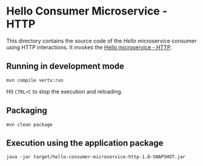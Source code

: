 # Hello Consumer Microservice - HTTP

This directory contains the source code of the _Hello_ microservice consumer using HTTP interactions. It invokes the [Hello microservice - HTTP](https://github.com/kamildev7/reactive-microservices-in-java/tree/master/microservices/hello-microservice-http).

## Running in development mode
 
 
```
mvn compile vertx:run
```

Hit `CTRL+C` to stop the execution and reloading.


## Packaging
      
```
mvn clean package
```
 
## Execution using the application package
 
```
java -jar target/hello-consumer-microservice-http-1.0-SNAPSHOT.jar 
``` 
 
